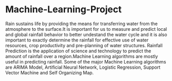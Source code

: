 # Machine-Learning-Project
Rain sustains life by providing the means for transferring water from the atmosphere to the surface.It is important for us to measure and predict local and global rainfall behavior to better undestand the water cycle and it is also important to exactly determine the rainfall for effective use of water resources, crop productivity and pre-planning of water structures. Rainfall Prediction is the application of science and technology to predict the amount of rainfall over a region.Machine Learning algorithms are mostly useful in predicting rainfall. Some of the major Machine Learning algorithms are ARIMA Model, Artificial Neural Network, Logistic Regression, Support Vector Machine and Self Organizing Map.
